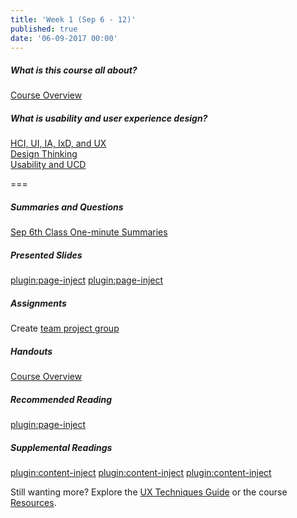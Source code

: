 ```yaml
---
title: 'Week 1 (Sep 6 - 12)'
published: true
date: '06-09-2017 00:00'
---
```


##### What is this course all about?
[Course Overview](https://swipe.to/9967fp)

##### What is usability and user experience design?
[HCI, UI, IA, IxD, and UX](https://www.swipe.to/9967fp?p=2rXR1F3mH)  
[Design Thinking](https://www.swipe.to/9967fp?p=bhT4QfB2J)  
[Usability and UCD](https://www.swipe.to/9967fp?p=1Mb9rDTJS)  

===

##### Summaries and Questions  
[Sep 6th Class One-minute Summaries](https://canvas.sfu.ca/courses/36662/assignments/267528)

##### Presented Slides  

[plugin:page-inject](/slide-decks/week-01-01)
[plugin:page-inject](/slide-decks/week-01-02)

##### Assignments
Create [team project group](https://canvas.sfu.ca/courses/36662/users)

##### Handouts
[Course Overview](https://canvas.sfu.ca/courses/36662/files/folder/Handouts/Course%20Overview)  

##### Recommended Reading  
[plugin:page-inject](/required-readings/week-01)

##### Supplemental Readings  
[plugin:content-inject](/ux-techniques-guide/what-is-usability-and-user-experience-design/problem-statements)
[plugin:content-inject](/ux-techniques-guide/what-is-usability-and-user-experience-design/usability)
[plugin:content-inject](/ux-techniques-guide/what-is-usability-and-user-experience-design/user-experience-design)  

Still wanting more? Explore the [UX Techniques Guide](../../ux-techniques-guide) or the course [Resources](../../resources).
